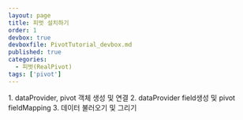 ```yaml
---
layout: page
title: 피벗 설치하기
order: 1
devbox: true
devboxfile: PivotTutorial_devbox.md
published: true
categories:
  - 피벗(RealPivot)
tags: ['pivot']
---
```


<link rel="stylesheet" type="text/css" href="/lib/realpivot/realpivot_eval.0.9.0/css/default_blue.css">
<link rel="stylesheet" type="text/css" href="/lib/css/pivot_demo.css">
<script type="text/javascript" src="/lib/jquery/jquery-1.11.2.min.js"></script>
<script type="text/javascript" src="/lib/realgrid/realgridjs-lic.js"></script>  
<script type="text/javascript" src="/lib/realgrid/realgridjs_eval.1.1.27/realgridjs_eval.1.1.27.min.js"></script>
<script type="text/javascript" src="/lib/realgrid/realgridjs_eval.1.1.27/realgridjs-api.1.1.27.js"></script>
<script type="text/javascript" src="/lib/realpivot/realpivot_eval.0.9.0/messages/realpivot-messages.js"></script>
<script type="text/javascript" src="/lib/realpivot/realpivot_eval.0.9.0/realpivot_eval.0.9.0.min.js"></script>

<a class="btn primary small round lowercase" id="btnStep1">1. dataProvider, pivot 객체 생성 및 연결</a>
<a class="btn primary small round lowercase" id="btnStep2">2. dataProvider field생성 및 pivot fieldMapping</a>
<a class="btn primary small round lowercase" id="btnStep3">3. 데이터 불러오기 및 그리기</a>
<!--
<a class="btn primary small round lowercase" id="btnStep4">4. pivot 그리기</a>
-->
<div id="realpivot" style="width:100%;height:500px;"></div>

<script>
var dataProvider;
var pivot;
var step = 1;

$('#btnStep2').hide();
$('#btnStep3').hide();
$('#btnStep4').hide();

$('#btnStep1').click(function() {
  if(step == 1){
    dataProvider = new RealGridJS.LocalDataProvider();
    pivot = new RealPivot("realpivot");
    pivot.setOptions({header:{menuButtonVisible:false,setupButtonVisible:false}})
    pivot.setDataProvider(dataProvider);
    pivot.drawView();
    $("#btnStep1").css("background-color","silver");
    $('#btnStep2').show();
    step++
  }else {
    alert("STEP" + step + "을 진행해 주세요.")
  }
});

$('#btnStep2').click(function() {
  if(step == 2){
    var fields = [{
        fieldName:"국산/수입"
    },{
        fieldName:"국가"
    },{
        fieldName:"브랜드번호"
    },{
        fieldName:"브랜드명"
    },{
        fieldName:"모델번호"
    },{
        fieldName:"모델명"
    },{
        fieldName:"색상번호"
    },{
        fieldName:"색상"
    },{
        fieldName:"판매날짜",
        dataType:"datetime",
        datetimeFormat:"yyyy-MM-dd"
    },{
        fieldName:"판매수량",
        dataType:"number"
    },{
        fieldName:"차량가격",
        dataType:"number"
    },{
        fieldName:"차종"
    },{
        fieldName:"연료"
    }];

    dataProvider.setFields(fields);

    pivot.setFieldMapping([{
        name: "국가",
        sourceField: "국가",
        valueEnable: false
    },{
        name: "브랜드명",
        sourceField: "브랜드명",
        valueEnable: false
    },{
        name: "판매분기",
        sourceField: "판매날짜",
        dateType:"quarter",
        fieldHeader:"판매분기",
        displayFormat: "${value}사분기",
        summaryFormat: "요약",
        valueEnable: false
    },{
        name: "판매년도",
        sourceField: "판매날짜",
        dateType: "year",
        fieldHeader: "판매년도",
        displayFormat: "${value}년도",
        summaryFormat: "요약",
        valueEnable: false
    },{
        name: "판매월",
        sourceField: "판매날짜",
        dateType: "month",
        fieldHeader: "판매월",
        displayFormat: "${value}월",
        summaryFormat: "요약",
        valueEnable: false
    },{
        name: "판매일",
        sourceField: "판매날짜",
        dateType: "day",
        fieldHeader: "판매일",
        displayFormat: "${value}일",
        summaryFormat: "요약",
        valueEnable: false
    },{
        name: "판매주",
        sourceField: "판매날짜",
        dateType: "weekofmonth",
        fieldHeader: "판매월주차",
        displayFormat: "${value}주차",
        summaryFormat: "요약",
        valueEnable: false
    },{
        name: "half",
        sourceField: "판매날짜",
        dateType: "half",
        fieldHeader: "판매반기",
        displayFormat: "${value}주",
        summaryFormat: "요약",
        valueEnable: false
    },{
        name: "weekofyear",
        sourceField: "판매날짜",
        dateType: "weekofyear",
        fieldHeader: "판매연주차",
        displayFormat: "${value}주",
        summaryFormat: "요약",
        valueEnable: false
    },{
        name: "판매수량",
        sourceField: "판매수량",
        numberFormat:"#,##0",
        labelEnable: false
    },{
        name: "차량가격",
        sourceField: "차량가격",
        numberFormat:"#,##0",
        labelEnable: false
    },{
        name:"차종",
        sourceField:"차종",
        valueEnable: false
    },{
        name:"연료",
        sourceField:"연료",
        valueEnable: false
    }]);

    pivot.setPivotFields({
        columns: ["판매분기","판매월"],
        rows: ["브랜드명","차종"],
        values: [{
            name: "차량가격",
            expression: "sum"
        }, {
            name: "판매수량",
            expression: "sum"
        }]
    });


    pivot.drawView();
    $("#btnStep2").css("background-color","silver");
    $('#btnStep3').show();
    step++
  }else {
    alert("STEP" + step + "을 진행해 주세요.")
  }
});

$('#btnStep3').click(function() {    
  if(step == 3){
    $.ajax({
        url: "/resource/data/pivotDataSet.json",
        success: function (data) {
            dataProvider.fillJsonData(data,{count:5000});
            $(".realpivot-title-menu").css("display","inline-block")
            $(".realpivot-title-setup").css("display","inline-block")
        },
        complete: function(data){
          $("#btnStep3").css("background-color","silver");
          //$('#btnStep4').show();
          //step++
        }
    });
  }
  /*else {
    alert("STEP" + step + "을 진행해 주세요.")
  }
  */
});
/*
$('#btnStep4').click(function() {
    pivot.drawView();
    $(".realpivot-title-menu").css("display","inline-block")
    $(".realpivot-title-setup").css("display","inline-block")
});
*/

</script>